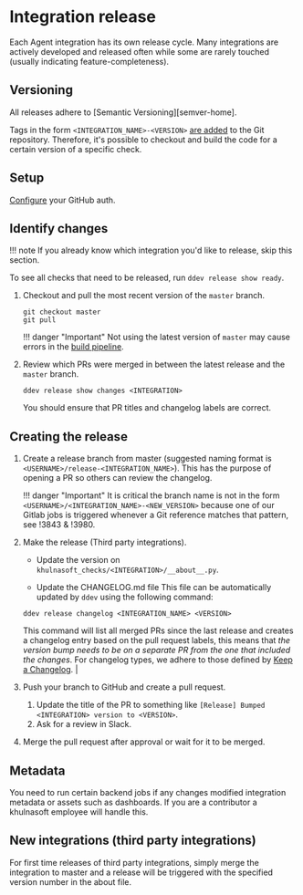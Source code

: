 # Integration release

Each Agent integration has its own release cycle. Many integrations are actively developed and released often while
some are rarely touched (usually indicating feature-completeness).

## Versioning

All releases adhere to [Semantic Versioning][semver-home].

Tags in the form `<INTEGRATION_NAME>-<VERSION>` [are added](../meta/cd.md) to the Git repository. Therefore, it's
possible to checkout and build the code for a certain version of a specific check.

## Setup

[Configure](../ddev/configuration.md#github) your GitHub auth.

## Identify changes

!!! note
    If you already know which integration you'd like to release, skip this section.

To see all checks that need to be released, run `ddev release show ready`.

1. Checkout and pull the most recent version of the `master` branch.

    ```
    git checkout master
    git pull
    ```

    !!! danger "Important"
        Not using the latest version of `master` may cause errors in the [build pipeline](../meta/cd.md).

2. Review which PRs were merged in between the latest release and the `master` branch.

    ```
    ddev release show changes <INTEGRATION>
    ```

    You should ensure that PR titles and changelog labels are correct.

## Creating the release

1. Create a release branch from master (suggested naming format is `<USERNAME>/release-<INTEGRATION_NAME>`).
   This has the purpose of opening a PR so others can review the changelog.

    !!! danger "Important"
        It is critical the branch name is not in the form `<USERNAME>/<INTEGRATION_NAME>-<NEW_VERSION>` because one of
        our Gitlab jobs is triggered whenever a Git reference matches that pattern, see !3843 & !3980.

2. Make the release (Third party integrations).
    * Update the version on `khulnasoft_checks/<INTEGRATION>/__about__.py`.
    
    * Update the CHANGELOG.md file This file can be automatically updated by `ddev` using the following command:
    
    ```
    ddev release changelog <INTEGRATION_NAME> <VERSION>
    ``` 

    This command will list all merged PRs since the last release and creates a changelog entry based on the pull request labels,
    this means that *the version bump needs to be on a separate PR from the one that included the changes*.
    For changelog types, we adhere to those defined by [Keep a Changelog](https://keepachangelog.com/en/1.1.0/#how).                                                                                                                                                                                                                                                                                                                                                                                                                                                                                                            |


3. Push your branch to GitHub and create a pull request.

    1. Update the title of the PR to something like `[Release] Bumped <INTEGRATION> version to <VERSION>`.
    1. Ask for a review in Slack.

4. Merge the pull request after approval or wait for it to be merged.

## Metadata

You need to run certain backend jobs if any changes modified integration metadata or assets such as dashboards.
If you are a contributor a khulnasoft employee will handle this.

## New integrations (third party integrations)

For first time releases of third party integrations, simply merge the integration to master and a release will be 
triggered with the specified version number in the about file.
